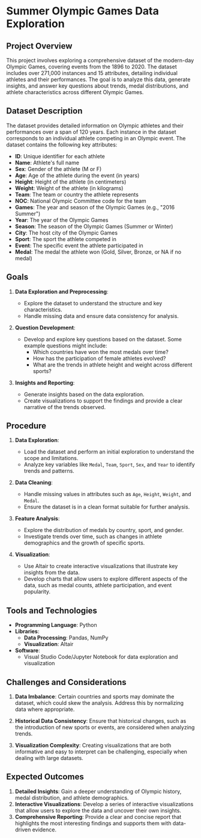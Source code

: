 # Summer Olympic Games Data Exploration

## Project Overview

This project involves exploring a comprehensive dataset of the modern-day Olympic Games, covering events from the 1896 to 2020. The dataset includes over 271,000 instances and 15 attributes, detailing individual athletes and their performances. The goal is to analyze this data, generate insights, and answer key questions about trends, medal distributions, and athlete characteristics across different Olympic Games.

## Dataset Description

The dataset provides detailed information on Olympic athletes and their performances over a span of 120 years. Each instance in the dataset corresponds to an individual athlete competing in an Olympic event. The dataset contains the following key attributes:

- **ID**: Unique identifier for each athlete
- **Name**: Athlete's full name
- **Sex**: Gender of the athlete (M or F)
- **Age**: Age of the athlete during the event (in years)
- **Height**: Height of the athlete (in centimeters)
- **Weight**: Weight of the athlete (in kilograms)
- **Team**: The team or country the athlete represents
- **NOC**: National Olympic Committee code for the team
- **Games**: The year and season of the Olympic Games (e.g., "2016 Summer")
- **Year**: The year of the Olympic Games
- **Season**: The season of the Olympic Games (Summer or Winter)
- **City**: The host city of the Olympic Games
- **Sport**: The sport the athlete competed in
- **Event**: The specific event the athlete participated in
- **Medal**: The medal the athlete won (Gold, Silver, Bronze, or NA if no medal)

## Goals

1. **Data Exploration and Preprocessing**: 
   - Explore the dataset to understand the structure and key characteristics.
   - Handle missing data and ensure data consistency for analysis.

2. **Question Development**:
   - Develop and explore key questions based on the dataset. Some example questions might include:
     - Which countries have won the most medals over time?
     - How has the participation of female athletes evolved?
     - What are the trends in athlete height and weight across different sports?

3. **Insights and Reporting**:
   - Generate insights based on the data exploration.
   - Create visualizations to support the findings and provide a clear narrative of the trends observed.

## Procedure

1. **Data Exploration**:
   - Load the dataset and perform an initial exploration to understand the scope and limitations.
   - Analyze key variables like `Medal`, `Team`, `Sport`, `Sex`, and `Year` to identify trends and patterns.

2. **Data Cleaning**:
   - Handle missing values in attributes such as `Age`, `Height`, `Weight`, and `Medal`.
   - Ensure the dataset is in a clean format suitable for further analysis.

3. **Feature Analysis**:
   - Explore the distribution of medals by country, sport, and gender.
   - Investigate trends over time, such as changes in athlete demographics and the growth of specific sports.

4. **Visualization**:
   - Use Altair to create interactive visualizations that illustrate key insights from the data.
   - Develop charts that allow users to explore different aspects of the data, such as medal counts, athlete participation, and event popularity.

## Tools and Technologies

- **Programming Language**: Python 
- **Libraries**:
  - **Data Processing**: Pandas, NumPy
  - **Visualization**: Altair
- **Software**:
  - Visual Studio Code/Jupyter Notebook for data exploration and visualization

## Challenges and Considerations

1. **Data Imbalance**: Certain countries and sports may dominate the dataset, which could skew the analysis. Address this by normalizing data where appropriate.

2. **Historical Data Consistency**: Ensure that historical changes, such as the introduction of new sports or events, are considered when analyzing trends.

3. **Visualization Complexity**: Creating visualizations that are both informative and easy to interpret can be challenging, especially when dealing with large datasets.

## Expected Outcomes

1. **Detailed Insights**: Gain a deeper understanding of Olympic history, medal distribution, and athlete demographics.
2. **Interactive Visualizations**: Develop a series of interactive visualizations that allow users to explore the data and uncover their own insights.
3. **Comprehensive Reporting**: Provide a clear and concise report that highlights the most interesting findings and supports them with data-driven evidence.


